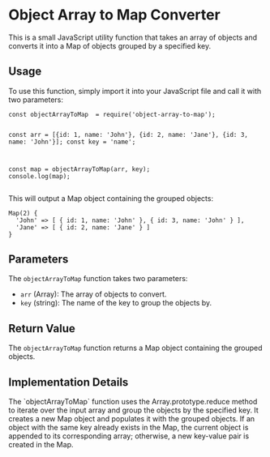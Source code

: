 <h1>Object Array to Map Converter</h1>
<p>This is a small JavaScript utility function that takes an array of objects and converts it into a Map of objects grouped by a specified key.</p>
<h2>Usage</h2>
<p>To use this function, simply import it into your JavaScript file and call it with two parameters:</p>
<pre><code>const objectArrayToMap  = require('object-array-to-map');

const arr = [{id: 1, name: 'John'}, {id: 2, name: 'Jane'}, {id: 3, name: 'John'}];
const key = 'name';

const map = objectArrayToMap(arr, key);
console.log(map);</code></pre>
<p>This will output a Map object containing the grouped objects:</p>
<pre><code>Map(2) {
  'John' => [ { id: 1, name: 'John' }, { id: 3, name: 'John' } ],
  'Jane' => [ { id: 2, name: 'Jane' } ]
}</code></pre>
<h2>Parameters</h2>
<p>The <code>objectArrayToMap</code> function takes two parameters:</p>
<ul>
   <li><code>arr</code> (Array): The array of objects to convert.</li>
   <li><code>key</code> (string): The name of the key to group the objects by.</li>
</ul>
<h2>Return Value</h2>
<p>The <code>objectArrayToMap</code> function returns a Map object containing the grouped objects.</p>
<h2>Implementation Details</h2>
<p>The `objectArrayToMap` function uses the Array.prototype.reduce method to iterate over the input array and group the objects by the specified key. It creates a new Map object and populates it with the grouped objects. If an object with the same key already exists in the Map, the current object is appended to its corresponding array; otherwise, a new key-value pair is created in the Map.</p>